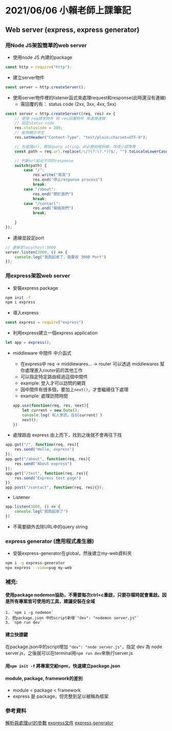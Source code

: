 # 2021/06/06 小賴老師上課筆記
## Web server (express, express generator)

### 用Node JS架設簡單的web server
- 使用node JS 內建的package
```javascript
const http = require("http");
```

- 建立server物件
```javascript
const server = http.createServer();
```

- 使用server物件裡的listener函式來處理request和response(此時還沒有連線)
    - 需回覆的有：
        status code (2xx, 3xx, 4xx, 5xx)
```javascript
const server = http.createServer((req, res) => {
    // 使用 req請求物件 和 res回覆物件 來處理連線
    // 設定status code
    res.statusCode = 200;
    // 能夠顯示中文
    res.setHeader("Content-Type", "text/plain;charset=UTF-8");

    // 先處理url，移除query string，非必要結尾斜線，改成小寫等等
    const path = req.url.replace(/\/?(?:\?.*)?$/, "").toLocaleLowerCase();

    // 判斷url給出不同的response
    switch(path) {
        case "/":
            res.write("首頁")
            res.end("停止response process")
            break;
        case "/about":
            res.end("關於我們")
            break;
        case "/contact":
            res.end("聯絡我們")
            break;
        
    }
});
```
- 連線並設定port
```javascript
// 連線至localhost:3000
server.listen(3000, () => {
    console.log("我跑起來了，我要收 3000 Port")
});
```

### 用express架設web server

- 安裝express package
```bash
npm init -f
npm i express
```

- 導入express
```javascript
const express = require("express")
```

- 利用express建立一個express application
```javascript
let app = express();
```

- middleware 中間件 中介函式
    - 在express中 req -> middlewares... -> router
    可以透過 middlewares 幫你處理進入router前的其他工作
    - 可以指定特定路由經過這個中間件
    - example: 登入才可以訪問的網頁
    - 因中間件有很多個，要加上`next()`，才會繼續往下處理
    - example: 處理訪問時間
    ```javascript
    app.use(function(req, res, next){
        let current = new Date();
        console.log(`有人來訪，在${current}`)
        next(); 
    })
    ```

- 處理路由 express 由上而下，找到之後就不會再往下找
```javascript
app.get("/", function(req, res){
    res.send("Hello, express")
});
app.get("/about", function(req, res){
    res.send("About express")
});
app.get("/test", function(req, res){
    res.send("Express test page")
})
app.post("/contact", function(req, res){});
```

- Listener
```javascript
app.listen(3000, () => {
    console.log("我跑起來了")
})
```

- 不需要額外去除URL中的query string

### express generator (應用程式產生器)
- 安裝express-generator在global，然後建立my-web資料夾
```bash
npm i -g express-generator
npx express --view=pug my-web
```

### 補充: 
#### 使用package nodemon協助，不需要每次ctrl+c重啟，只要存檔時就會重啟。因是所有專案皆可使用的工具，建議安裝在全域
    1. `npm i -g nodemon`
    2. 把package.json 中的script新增`"dev": "nodemon server.js"`
    3. `npm run dev`
#### 建立快捷鍵
在package.json中的script增加 `"dev": "node server.js"`，指定 dev 為 node server.js，之後就可以在terminal用`npm run dev`來執行server.js

#### 用`npm init -f` 將專案交給npm，快速建立package.json

#### module, package, framework的差別
- module < package < framework
- express 是 package，但完整到足以被稱為框架

### 參考資料
[解析與處理url的參數](https://pjchender.blogspot.com/2018/08/js-javascript-url-parameters.html)
[express文件](http://expressjs.com/en/starter/hello-world.html)
[express generator](https://expressjs.com/zh-tw/starter/generator.html)
